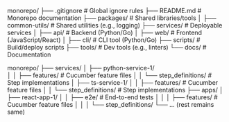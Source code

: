 monorepo/
├── .gitignore          # Global ignore rules
├── README.md           # Monorepo documentation
├── packages/           # Shared libraries/tools
│   ├── common-utils/   # Shared utilities (e.g., logging)
├── services/           # Deployable services
│   ├── api/            # Backend (Python/Go)
│   ├── web/            # Frontend (JavaScript/React)
│   ├── cli/            # CLI tool (Python/Go)
├── scripts/            # Build/deploy scripts
├── tools/              # Dev tools (e.g., linters)
└── docs/               # Documentation


monorepo/
├── services/
│   ├── python-service-1/      
│   │   ├── features/           # Cucumber feature files
│   │   └── step_definitions/    # Step implementations
│   ├── ts-service-1/
│   │   ├── features/           # Cucumber feature files
│   │   └── step_definitions/    # Step implementations
├── apps/
│   ├── react-app-1/
│   │   ├── e2e/                # End-to-end tests
│   │   │   ├── features/       # Cucumber feature files
│   │   │   └── step_definitions/
└── ... (rest remains same)